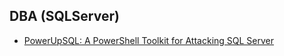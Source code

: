 ## DBA (SQLServer)

- [PowerUpSQL: A PowerShell Toolkit for Attacking SQL Server](https://github.com/NetSPI/PowerUpSQL)